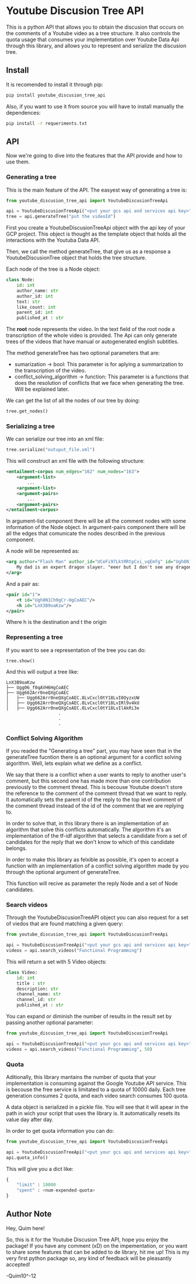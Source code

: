 # Youtube Discusion Tree API 

This is a python API that allows you to obtain the discusion 
that occurs on the comments of a Youtube video as a tree structure.
It also controls the quota usage that consumes your implementation over
Youtube Data Api through this library, and allows you to represent and 
serialize the discusion tree.

## Install

It is recomended to install it through pip:

```bash
pip install youtube_discusion_tree_api
```

Also, if you want to use it from source you will have to install manually the dependences:

```bash
pip install -r requeriments.txt
```

## API

Now we're going to dive into the features that the API provide and how to use them.

### Generating a tree

This is the main feature of the API. The easyest way of generating a tree is:

```python
from youtube_discusion_tree_api import YoutubeDiscusionTreeApi

api = YoutubeDiscusionTreeApi("<put your gcs api and services api key>")
tree = api.generateTree("put the videoId")

```

First you create a YoutubeDiscusionTreeApi object with the api key of your GCP project. This object
is thought as the template object that holds all the interactions with the Youtuba Data API.

Then, we call the method generateTree, that give us as a response a YoutubeDiscusionTree object that
holds the tree structure.

Each node of the tree is a Node object:

```python
class Node:
    id: int
    author_name: str
    author_id: int
    text: str
    like_count: int
    parent_id: int
    published_at : str

```
The **root** node represents the video. In the text field of the root node a transcription of the whole video is provided. 
The Api can only generate trees of the videos that have manual or autogenerated english subtitles.

The method generateTree has two optional parameters that are:
* sumarization -> bool: This parameter is for aplying a summarization to the transcription of the video.
* conflict_solving_algorithm -> function: This parameter is a functions that does the resolution of conflicts that we face when generating the tree. Will be explained later.

We can get the list of all the nodes of our tree by doing:

```python
tree.get_nodes()
```

### Serializing a tree

We can serialize our tree into an xml file:

```python
tree.serialize("outuput_file.xml")
```

This will construct an xml file with the following structure:

```xml
<entailment-corpus num_edges="162" num_nodes="163">
    <argument-list>
        ...
    <argument-list>
    <argument-pairs>
        ...
    <argument-pairs>
</entailment-corpus>

```
In argument-list component there will be all the comment nodes with some information of the Node object. 
In argument-pairs component there will be all the edges that comunicate the nodes described in the previous component.

A node will be represented as:

```xml
<arg author="Flash Man" author_id="UCeFi97LktRRtpCvi_vqEmfg" id="Ugh8N1Ch9gCr-HgCoAEC" likeCount="1145">
    My dad is an expert dragon slayer. "eeer but I don't see any dragons around... " You're welcome.
</arg>
```

And a pair as:

```xml
<pair id="1">
    <t id="Ugh8N1Ch9gCr-HgCoAEC"/>
    <h id="LnX3B9oaKzw"/>
</pair>
```
Where h is the destination and t the origin

### Representing a tree

If you want to see a representation of the tree you can do:

```
tree.show()
```
And this will output a tree like:
```
LnX3B9oaKzw
├── Ugg06_f0qAVH6HgCoAEC
├── Ugg662Arr0neQXgCoAEC
│   ├── Ugg662Arr0neQXgCoAEC.8LvCxcl0tY18LvI0OyzxUW
│   ├── Ugg662Arr0neQXgCoAEC.8LvCxcl0tY18LvIRl9v4kU
│   ├── Ugg662Arr0neQXgCoAEC.8LvCxcl0tY18LvIlAkRi3e
                    .
                    .
                    .
```

### Conflict Solving Algorithm

If you readed the "Generating a tree" part, you may have seen that in the generateTree fucntion there is an optional
argument for a conflict solving algorithm. Well, lets explain what we define as a conflict.

We say that there is a conflict when a user wants to reply to another user's comment, but this second one
has made more than one contribution previously to the comment thread. This is becouse Youtube doesn't store 
the reference to the comment of the comment thread that we want to reply. It automatically sets the parent id
of the reply to the top level comment of the comment thread instead of the id of the comment that we are replying to. 

In order to solve that, in this library there is an implementation of an algorithm that solve this conflicts automatically.
The algorithm it's an implementation of the tf-idf algorithm that selects a candidate from a set of candidates for the 
reply that we don't know to which of this candidate belongs.

In order to make this library as felxible as possible, it's open to accept a function with an implementation of a 
conflict solving  algorithm made by you through the optional argument of generateTree.

This function will recive as parameter the reply Node and a set of Node candidates.

### Search videos 

Through the YoutubeDiscusionTreeAPI object you can also request for a set of viedos that are found matching a given query:

```python
from youtube_discusion_tree_api import YoutubeDiscusionTreeApi

api = YoutubeDiscusionTreeApi("<put your gcs api and services api key>")
videos = api.search_videos("Functional Programming")

```
This will return a set with 5 Video objects:

```python
class Video:
    id: int
    title : str
    description: str
    channel_name: str
    channel_id: str
    published_at : str
```

You can expand or diminish the number of results in the result set by passing another optional parameter: 
```python
from youtube_discusion_tree_api import YoutubeDiscusionTreeApi

api = YoutubeDiscusionTreeApi("<put your gcs api and services api key>")
videos = api.search_videos("Functional Programming", 50)
```

### Quota

Aditionally, this library mantains the number of quota that your implementation is consuming against the 
Google Youtube API service. This is becouse the free service is limitated to a quota of 10000 daily. Each tree
generation consumes 2 quota, and each video search consumes 100  quota.

A data object is serialized in a pickle file. You will see that it will apear in the path in wich your script 
that uses the library is. It automatically resets its value day after day.

In order to get quota information you can do:
```python
from youtube_discusion_tree_api import YoutubeDiscusionTreeApi

api = YoutubeDiscusionTreeApi("<put your gcs api and services api key>")
api.quota_info()
```

This will give you a dict like:

```python
{
    "limit" : 10000
    "spent" : <num-expended-quota>
}
```

## Author Note

Hey, Quim here! 

So, this is it for the Youtube Discusion Tree API, hope you enjoy the package! If you have any comment (xD)
on the impementation, or you want to share some features that can be added to de library, hit me up!
This is my very first python package so, any kind of feedback will be pleasantly accepted! 

-Quim10^-12